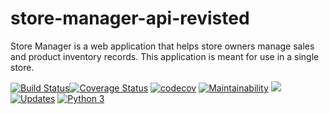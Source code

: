 # store-manager-api-revisted
Store Manager is a web application that helps store owners manage sales and product inventory records. This application is meant for use in a single store.

[![Build Status](https://travis-ci.com/kipruto/store-manager-api-revisted.svg?branch=master)](https://travis-ci.com/kipruto/store-manager-api-revisted)[![Coverage Status](https://coveralls.io/repos/github/kipruto/store-manager-api-revisted/badge.svg?branch=master)](https://coveralls.io/github/kipruto/store-manager-api-revisted?branch=master&service=github)
[![codecov](https://codecov.io/gh/kipruto/store-manager-api-v1-revisted/branch/master/graph/badge.svg)](https://codecov.io/gh/kipruto/store-manager-api-v1-revisted) [![Maintainability](https://api.codeclimate.com/v1/badges/099fc134eda436476a7b/maintainability)](https://codeclimate.com/github/kipruto/store-manager-api-revisted/maintainability) ![](https://img.shields.io/github/license/kipruto/store-manager-api-v1-revisted.svg) [![Updates](https://pyup.io/repos/github/kipruto/store-manager-api-v1-revisted/shield.svg)](https://pyup.io/repos/github/kipruto/store-manager-api-v1-revisted/) [![Python 3](https://pyup.io/repos/github/kipruto/store-manager-api-v1-revisted/python-3-shield.svg)](https://pyup.io/repos/github/kipruto/store-manager-api-v1-revisted/)
